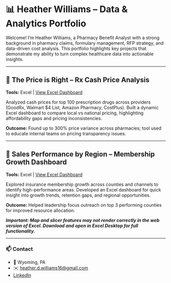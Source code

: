 # 📊 Heather Williams – Data & Analytics Portfolio

Welcome! I’m Heather Williams, a Pharmacy Benefit Analyst with a strong background in pharmacy claims, formulary management, RFP strategy, and data-driven cost analysis. This portfolio highlights key projects that demonstrate my ability to turn complex healthcare data into actionable insights.

---

## 💊 The Price is Right – Rx Cash Price Analysis  
**Tools:** Excel | [View Excel Dashboard](https://view.officeapps.live.com/op/view.aspx?src=https%3A%2F%2Fraw.githubusercontent.com%2Fheatherdwilliams%2Fheatherdwilliams%2Frefs%2Fheads%2Fmain%2FThe%2520Price%2520is%2520Right-Rx%2520edition.xlsx&wdOrigin=BROWSELINK)

Analyzed cash prices for top 100 prescription drugs across providers (GoodRx, Walmart $4 List, Amazon Pharmacy, CostPlus). Built a dynamic Excel dashboard to compare local vs national pricing, highlighting affordability gaps and pricing inconsistencies.

**Outcome:** Found up to 300% price variance across pharmacies; tool used to educate internal teams on pricing transparency issues.

---

## 🏥 Sales Performance by Region – Membership Growth Dashboard  
**Tools:** Excel | [View Excel Dashboard](https://view.officeapps.live.com/op/view.aspx?src=https%3A%2F%2Fraw.githubusercontent.com%2Fheatherdwilliams%2Fheatherdwilliams%2Frefs%2Fheads%2Fmain%2FInsurance%2520Sales%2520Performance.xlsx&wdOrigin=BROWSELINK)

Explored insurance membership growth across counties and channels to identify high-performance areas. Developed an Excel dashboard for quick insight into growth trends, retention gaps, and regional opportunities.

**Outcome:** Helped leadership focus outreach on top 3 performing counties for improved resource allocation.

***Important: Map and slicer features may not render correctly in the web version of Excel. Download and open in Excel Desktop for full functionality.***

---
### 📫 Contact
- 📍 Wyoming, PA  
- ✉️ heather.d.williams16@gmail.com  
- [LinkedIn](https://www.linkedin.com/in/heather--williams/)

